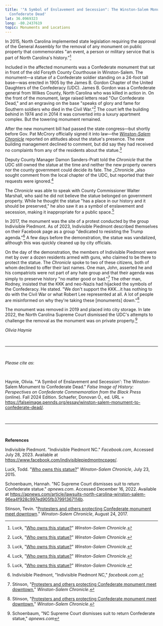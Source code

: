 ```yaml
---
title: '"A Symbol of Enslavement and Secession": The Winston-Salem Monument to
  Confederate Dead'
lat: 36.0969323
long: -80.2437619
topic: Monuments and Locations
---
```

In 2015, North Carolina implemented state legislation requiring the approval of the General Assembly for the removal of any monument on public property that commemorates "an event, a person or military service that is part of North Carolina's history."[^1]

Included in the affected monuments was a Confederate monument that sat in front of the old Forsyth County Courthouse in Winston-Salem. The monument—a statue of a Confederate soldier standing on a 24-foot tall base—was erected in 1905 by the James B. Gordon Chapter of the United Daughters of the Confederacy (UDC). James B. Gordon was a Confederate general from Wilkes County, North Carolina who was killed in action in. On the front of the monument, large raised letters read "Our Confederate Dead," and an engraving on the base "speaks of glory and fame for Southern soldiers who died in the Civil War."[^2] The court left the building behind in 1974 and in 2014 it was converted into a luxury apartment complex. But the towering monument remained.

After the new monument bill had passed the state congress—but shortly before Gov. Pat McCrory officially signed it into law—the *[Winston-Salem Chronicle](https://www.digitalnc.org/newspapers/winston-salem-chronicle-winston-salem-n-c/)* reported on attitudes about the statue's presence. The new building management declined to comment, but did say they had received no complaints from any of the residents about the statue.[^3]

Deputy County Manager Damon Sanders-Pratt told the *Chronicle* that the UDC still owned the statue at the time and neither the new property owners nor the county government could decide its fate. The _Chronicle _also sought comment from the local chapter of the UDC, but reported that their requests were ignored.[^4]

The *Chronicle* was able to speak with County Commissioner Walter Marshall, who said he did not believe the statue belonged on government property. While he thought the statue "has a place in our history and it should be preserved," he also saw it as a symbol of enslavement and secession, making it inappropriate for a public space.[^5]

In 2017, the monument was the site of a protest conducted by the group Indivisible Piedmont. As of 2023, Indivisible Piedmont described themselves on their Facebook page as a group "dedicated to resisting the Trump agenda."[^6] A few days before the demonstration, the statue was vandalized, although this was quickly cleaned up by city officials.

On the day of the demonstration, the members of Indivisible Piedmont were met by over a dozen residents armed with guns, who claimed to be there to protect the statue. The *Chronicle* spoke to two of these citizens, both of whom declined to offer their last names. One man, John, asserted he and his compatriots were not part of any hate group and that their agenda was simply to preserve history "no matter good or bad."[^7] The other man, Rodney, insisted that the KKK and neo-Nazis had hijacked the symbols of the Confederacy. He stated. "We don't support the KKK...it has nothing to do with the Civil War or what Robert Lee represented at all. A lot of people are misinformed on why they're taking these \[monuments] down."[^8]

The monument was removed in 2019 and placed into city storage. In late 2022, the North Carolina Supreme Court dismissed the UDC's attempts to challenge the removal as the monument was on private property.[^9]

*Olivia Haynie*

<br>

<hr>

<br>

*Please cite as*: 

<br>

Haynie, Olivia. "'A Symbol of Enslavement and Secession': The Winston-Salem Monument to Confederate Dead." *False Image of History: Perspectives on Confederate Commemoration from the Black Press* (online). Fall 2024 Edition. Schaefer, Donovan O., ed. URL = https://falseimage.pennds.org/essay/winston-salem-monument-to-confederate-dead/.

<br>

<hr>

<br>

**References**

Indivisible Piedmont. "Indivisible Piedmont NC." *Facebook.com*, Accessed July 28, 2023. Available at https://www.facebook.com/indivisiblepiedmontncpage/.

Luck, Todd. "[Who owns this statue?](https://www.digitalnc.org/newspapers/winston-salem-chronicle-winston-salem-n-c/)" *Winston-Salem Chronicle*, July 23, 2015.

Schoenbaum, Hannah. "NC Supreme Court dismisses suit to return Confederate statue." *apnews.com*. Accessed December 16, 2022. Available at https://apnews.com/article/lawsuits-north-carolina-winston-salem-96ea4f928c997ed905fb37991367114b.

Stinson, Tevin. "[Protesters and others protecting Confederate monument meet downtown](https://www.digitalnc.org/newspapers/winston-salem-chronicle-winston-salem-n-c/)." *Winston-Salem Chronicle*, August 24, 2017.

[^1]: Luck, "[Who owns this statue?](https://www.digitalnc.org/newspapers/winston-salem-chronicle-winston-salem-n-c/)" *Winston-Salem Chronicle*.

[^2]: Luck, "[Who owns this statue?](https://www.digitalnc.org/newspapers/winston-salem-chronicle-winston-salem-n-c/)" *Winston-Salem Chronicle*.

[^3]: Luck, "[Who owns this statue?](https://www.digitalnc.org/newspapers/winston-salem-chronicle-winston-salem-n-c/)" *Winston-Salem Chronicle*.

[^4]: Luck, "[Who owns this statue?](https://www.digitalnc.org/newspapers/winston-salem-chronicle-winston-salem-n-c/)" *Winston-Salem Chronicle*.

[^5]: Luck, "[Who owns this statue?](https://www.digitalnc.org/newspapers/winston-salem-chronicle-winston-salem-n-c/)" *Winston-Salem Chronicle*.

[^6]: Indivisible Piedmont, "Indivisible Piedmont NC," *facebook.com*.

[^7]: Stinson, "[Protesters and others protecting Confederate monument meet downtown](https://www.digitalnc.org/newspapers/winston-salem-chronicle-winston-salem-n-c/)," *Winston-Salem Chronicle*.

[^8]: Stinson, "[Protesters and others protecting Confederate monument meet downtown](https://www.digitalnc.org/newspapers/winston-salem-chronicle-winston-salem-n-c/)," *Winston-Salem Chronicle*.

[^9]: Schoenbaum, "NC Supreme Court dismisses suit to return Confederate statue," *apnews.com*
